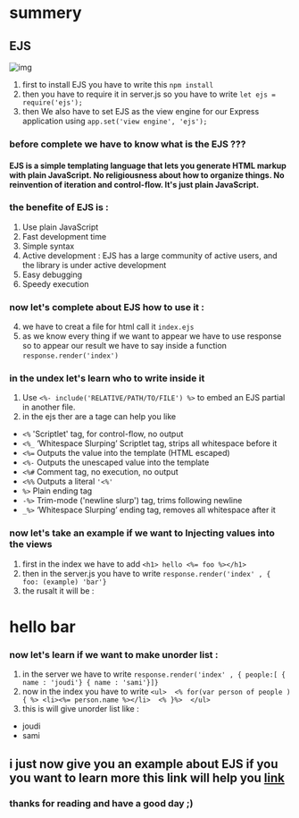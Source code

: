 # summery 
## EJS
![img](https://miro.medium.com/max/720/1*DG4VA127mu4Fx2TrRIzskw.jpeg)
1. first to install EJS you have to write this ` npm install `
2.  then you have to require it in server.js so you have to write ` let ejs = require('ejs'); `
3.  then We also have to set EJS as the view engine for our Express application using ` app.set('view engine', 'ejs'); `
### before complete we have to know what is the EJS ???
#### EJS is a simple templating language that lets you generate HTML markup with plain JavaScript. No religiousness about how to organize things. No reinvention of iteration and control-flow. It's just plain JavaScript.
### the benefite of EJS is :
1. Use plain JavaScript 
2. Fast development time
3. Simple syntax
4. Active development : EJS has a large community of active users, and the library is under active development
5. Easy debugging
6. Speedy execution
### now let's complete about EJS how to use it :
4. we have to creat a file for html call it  ` index.ejs `
5. as we know every thing if we want to appear we have to use response so to appear our result we have to say inside a function ` response.render('index') `
### in the undex let's learn who to write inside it 
1. Use ` <%- include('RELATIVE/PATH/TO/FILE') %> ` to embed an EJS partial in another file.
2. in the ejs ther are a tage can help you like 
-  ` <% ` 'Scriptlet' tag, for control-flow, no output
- ` <%_ ` ‘Whitespace Slurping’ Scriptlet tag, strips all whitespace before it
- ` <%= ` Outputs the value into the template (HTML escaped)
- ` <%- ` Outputs the unescaped value into the template
- ` <%# ` Comment tag, no execution, no output
- ` <%% ` Outputs a literal ` '<%' `
- ` %> ` Plain ending tag
- ` -%> ` Trim-mode ('newline slurp') tag, trims following newline
- ` _%> ` ‘Whitespace Slurping’ ending tag, removes all whitespace after it
### now let's take an example if we want to Injecting values into the views
1. first in the index we have to add ` <h1> hello <%= foo %></h1> ` 
2. then in the server.js you have to write ` response.render('index' , { foo: (example) 'bar'} `
3. the rusalt it will be : 
# hello bar

### now let's learn if we want to make unorder list :
1. in the server we have to write ` response.render('index' , { people:[ { name : 'joudi'} { name : 'sami'}]} `
2. now in the index you have to write ` <ul>  <% for(var person of people ) { %> <li><%= person.name %></li>  <% }%>  </ul> `
3. this is will give unorder list like :
- joudi 
- sami

## i just now give you an example  about EJS if you you want to learn more this link will help you [link](https://www.youtube.com/watch?v=tJM2wqzPiJk&list=PL7sCSgsRZ-slYARh3YJIqPGZqtGVqZRGt&index=5)

### thanks for reading and have a good day ;)





















